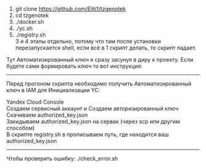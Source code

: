 1. git clone https://github.com/Eliti1/tzgenotek  
2. cd tzgenotek  
3. ./docker.sh 
4. ./yc.sh
5. ./registry.sh  
3 и 4 этапы отдельно, потому что там после установки перезапускается shell, если всё в 1 скрипт делать, то скрипт падает.

Тут Автоматизированный ключ я сразу засунул в диру к проекту. Если будете сами формировать ключ то вот инструкция:
_______________________________________________________________________________________________________________________________________________________________________
Перед прогоном скрипта необходимо получить Автоматизированный ключ в IAM для Инициализации YC:

Yandex Cloud Console  
Создаем сервисный аккаунт и Создаем авторизированный ключ  
Скачиваем authorized_key.json  
Закидываем authorized_key.json на сервак (через scp или другим способом)  
В скрипте registry.sh в  прописываем путь, где находится ваш authorized_key.json  
_________________________________________________________________________________________________________________________________________________________________________
Чтобы проверить ошибку: ./check_error.sh
